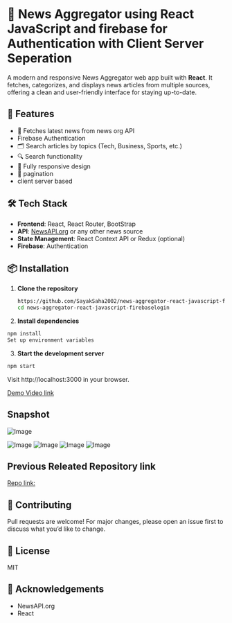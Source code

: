 
# 📰 News Aggregator using React JavaScript and firebase for Authentication with Client Server Seperation

A modern and responsive News Aggregator web app built with **React**. It fetches, categorizes, and displays news articles from multiple sources, offering a clean and user-friendly interface for staying up-to-date.

## 🚀 Features

- 📡 Fetches latest news from news org API
- Firebase Authentication
- 🗂️ Search articles by topics (Tech, Business, Sports, etc.)
- 🔍 Search functionality
- 📱 Fully responsive design
- 🧭 pagination
- client server based

## 🛠️ Tech Stack

- **Frontend**: React, React Router, BootStrap
- **API**: [NewsAPI.org](https://newsapi.org/) or any other news source
- **State Management**: React Context API or Redux (optional)
- **Firebase**: Authentication


## 📦 Installation

1. **Clone the repository**
   ```bash
   https://github.com/SayakSaha2002/news-aggregator-react-javascript-firebaselogin.git
   cd news-aggregator-react-javascript-firebaselogin
   ```

2. **Install dependencies**
```bash
npm install
Set up environment variables
```

3. **Start the development server**
```bash
npm start
```
Visit http://localhost:3000 in your browser.


[Demo Video link](https://youtu.be/nrhyHgrwZ5U)

## Snapshot
![Image](https://github.com/user-attachments/assets/d98c5d22-0cf8-4d40-9d06-c75a1cb59bf0)

![Image](https://github.com/user-attachments/assets/9f138fd5-6e9a-4f35-8b49-04bb3dd4f5ce)
![Image](https://github.com/user-attachments/assets/2a3b0f5d-4e1e-4b05-b63b-b6e4f594a323)
![Image](https://github.com/user-attachments/assets/0fd67324-3515-4bfb-b06f-45eec659295e)
![Image](https://github.com/user-attachments/assets/a40cc4f6-2651-4dd1-b074-0c73e37035e6)

## Previous Releated Repository link
[Repo link:](https://github.com/SayakSaha2002/news-aggregator-react-javascript)

## 🤝 Contributing
Pull requests are welcome! For major changes, please open an issue first to discuss what you’d like to change.

## 📄 License
MIT

## 🙌 Acknowledgements

- NewsAPI.org
- React
